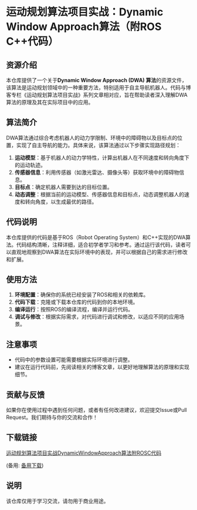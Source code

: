 # 运动规划算法项目实战：Dynamic Window Approach算法（附ROS C++代码）

## 资源介绍

本仓库提供了一个关于**Dynamic Window Approach (DWA) 算法**的资源文件，该算法是运动规划领域中的一种重要方法，特别适用于自主导航机器人。代码与博客专栏《运动规划算法项目实战》系列文章相对应，旨在帮助读者深入理解DWA算法的原理及其在实际项目中的应用。

## 算法简介

DWA算法通过综合考虑机器人的动力学限制、环境中的障碍物以及目标点的位置，实现了自主导航的能力。具体来说，该算法通过以下步骤实现路径规划：

1. **运动模型**：基于机器人的动力学特性，计算出机器人在不同速度和转向角度下的运动轨迹。
2. **传感器信息**：利用传感器（如激光雷达、摄像头等）获取环境中的障碍物信息。
3. **目标点**：确定机器人需要到达的目标位置。
4. **动态调整**：根据当前的运动模型、传感器信息和目标点，动态调整机器人的速度和转向角度，以生成最优的路径。

## 代码说明

本仓库提供的代码是基于ROS（Robot Operating System）和C++实现的DWA算法。代码结构清晰，注释详细，适合初学者学习和参考。通过运行该代码，读者可以直观地观察到DWA算法在实际环境中的表现，并可以根据自己的需求进行修改和扩展。

## 使用方法

1. **环境配置**：确保你的系统已经安装了ROS和相关的依赖库。
2. **代码下载**：克隆或下载本仓库的代码到你的本地环境。
3. **编译运行**：按照ROS的编译流程，编译并运行代码。
4. **调试与修改**：根据实际需求，对代码进行调试和修改，以适应不同的应用场景。

## 注意事项

- 代码中的参数设置可能需要根据实际环境进行调整。
- 建议在运行代码前，先阅读相关的博客文章，以更好地理解算法的原理和实现细节。

## 贡献与反馈

如果你在使用过程中遇到任何问题，或者有任何改进建议，欢迎提交Issue或Pull Request。我们期待与你的交流和合作！

## 下载链接
[运动规划算法项目实战DynamicWindowApproach算法附ROSC代码]() 

(备用: [备用下载](https://pan.baidu.com/s/14dzXqMQ7Q9dvFwZdc0tFbQ?pwd=1234))

## 说明

该仓库仅用于学习交流，请勿用于商业用途。
